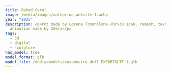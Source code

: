 ```yaml
---
title: Baked Coral
image: /media/images/anteprima_website-1.webp
year: "2025"
description: <p>Pot made by Lorena Tronnolone.<br>3D scan, remesh, texturing e
  animation made by Zebra</p>
tags:
  - 3d
  - digital
  - sculpture
has_model: true
model_format: glb
model_file: /media/models/vasomostro_def1_EXPORTGLTF_1.glb
---
```

